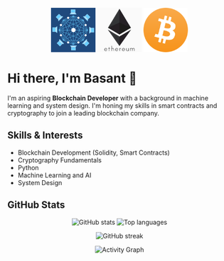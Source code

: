 
<p align="center">
  <img src="https://raw.githubusercontent.com/github/explore/main/topics/blockchain/blockchain.png" width="100" alt="Blockchain" />
  <img src="https://raw.githubusercontent.com/github/explore/main/topics/ethereum/ethereum.png" width="100" alt="Ethereum" />
  <img src="https://raw.githubusercontent.com/github/explore/main/topics/bitcoin/bitcoin.png" width="100" alt="Bitcoin" />
</p>

# Hi there, I'm Basant 👋

I'm an aspiring **Blockchain Developer** with a background in machine learning and system design. I'm honing my skills in smart contracts and cryptography to join a leading blockchain company.


## Skills & Interests

- Blockchain Development (Solidity, Smart Contracts)
- Cryptography Fundamentals
- Python
- Machine Learning and AI
- System Design

## GitHub Stats

<p align="center">
  <img src="https://github-readme-stats.vercel.app/api?username=basantsd&show_icons=true&theme=merko" alt="GitHub stats" height="150" />
  <img src="https://github-readme-stats.vercel.app/api/top-langs/?username=basantsd&layout=compact&theme=merko" alt="Top languages" height="150" />
</p>

<p align="center">
  <img src="https://github-readme-streak-stats.herokuapp.com/?user=basantsd&theme=merko" alt="GitHub streak" height="150" />
</p>

<p align="center">
  <img src="https://github-readme-activity-graph.vercel.app/graph?username=basantsd&theme=github-compact" alt="Activity Graph" />
</p>
<!---
basantsd/basantsd is a ✨ special ✨ repository because its `README.md` (this file) appears on your GitHub profile.
You can click the Preview link to take a look at your changes.
-->
